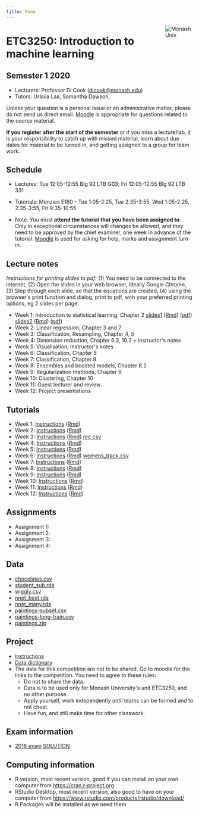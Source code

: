 ```yaml
---
title: Home
---
```


[<img src="img/M.png" style="max-width:15%;min-width:40px;float:right;" alt="Monash Univ" />](https://monash.edu)

# ETC3250: Introduction to machine learning

## Semester 1 2020

- Lecturers: Professor Di Cook (dicook@monash.edu)
- Tutors: Ursula Laa, Samantha Dawson, 

Unless your question is a personal issue or an administrative matter, please do not send us direct email. [Moodle](https://lms.monash.edu/course/view.php?id=49079) is appropriate for questions related to the course material.

**If you register after the start of the semester** or if you miss a lecture/lab, it is your responsibility to catch up with missed material, learn about due dates for material to be turned in, and getting assigned to a group for team work. 

## Schedule

- Lectures: Tue 12:05-12:55 Blg 92 LTB G03; Fri 12:05-12:55 Blg 92 LTB  331

- Tutorials: Menzies E160 - Tue 1:05-2:25, Tue 2:35-3:55, Wed 1:05-2:25, 2:35-3:55, Fri 9:35-10:55
- Note: You must **attend the tutorial that you have been assigned to.** Only in exceptional circumstances will changes be allowed, and they need to be approved by the chief examiner, one week in advance of the tutorial. [Moodle](https://lms.monash.edu/course/view.php?id=49079) is used for asking for help, marks and assignment turn in. 

## Lecture notes

*Instructions for printing slides to pdf:* (1) You need to be connected to the internet, (2) Open the slides in your web browser, ideally Google Chrome, (3) Step through each slide, so that the equations are created, (4) using the browser's print function and dialog, print to pdf, with your preferred printing options, eg 2 slides per page.

- Week 1: Introduction to statistical learning, Chapter 2 [slides1](http://monba.dicook.org/lectures/week1/introduction.html) ([Rmd](http://monba.dicook.org/lectures/week1/introduction.Rmd)) ([pdf](http://monba.dicook.org/lectures/week1/introduction.pdf)) [slides2](http://monba.dicook.org/lectures/week1/statlearn.html) ([Rmd](http://monba.dicook.org/lectures/week1/statlearn.Rmd))
([pdf](http://monba.dicook.org/lectures/week1/statlearn.pdf))
- Week 2: Linear regression, Chapter 3 and 7 
- Week 3: Classification, Resampling, Chapter 4, 5 
- Week 4: Dimension reduction, Chapter 6.3, 10.2 + instructor's notes
- Week 5: Visualisation, Instructor's notes
- Week 6: Classification,  Chapter 8
- Week 7: Classification, Chapter 9
- Week 8: Ensembles and boosted models, Chapter 8.2 
- Week 9: Regularization methods, Chapter 6 
- Week 10: Clustering, Chapter 10
- Week 11: Guest lecturer and review
- Week 12: Project presentations

<!--
https://www.monash.edu/policy-bank/academic/education/learning-and-teaching
-->

## Tutorials

- Week 1: [Instructions](http://monba.dicook.org/labs/lab1.html) ([Rmd](http://monba.dicook.org/labs/lab1.Rmd))
- Week 2: [Instructions](http://monba.dicook.org/labs/lab2.html) ([Rmd](http://monba.dicook.org/labs/lab2.Rmd))
- Week 3: [Instructions](http://monba.dicook.org/labs/lab3.html) ([Rmd](http://monba.dicook.org/labs/lab3.Rmd)) [nrc.csv](http://monba.dicook.org/labs/data/nrc.csv)
- Week 4: [Instructions](http://monba.dicook.org/labs/lab4.html) ([Rmd](http://monba.dicook.org/labs/lab4.Rmd))
- Week 5: [Instructions](http://monba.dicook.org/labs/lab5.html) ([Rmd](http://monba.dicook.org/labs/lab5.Rmd)) 
- Week 6: [Instructions](http://monba.dicook.org/labs/lab6.html) ([Rmd](http://monba.dicook.org/labs/lab6.Rmd)) [womens_track.csv](http://monba.dicook.org/labs/data/womens_track.csv)
- Week 7: [Instructions](http://monba.dicook.org/labs/lab7.html) ([Rmd](http://monba.dicook.org/labs/lab7.Rmd)) 
- Week 8: [Instructions](http://monba.dicook.org/labs/lab8.html) ([Rmd](http://monba.dicook.org/labs/lab8.Rmd)) 
- Week 9: [Instructions](http://monba.dicook.org/labs/lab9.html) ([Rmd](http://monba.dicook.org/labs/lab9.Rmd)) 
- Week 10: [Instructions](http://monba.dicook.org/labs/lab10.html) ([Rmd](http://monba.dicook.org/labs/lab10.Rmd))
- Week 11: [Instructions](http://monba.dicook.org/labs/lab11.html) ([Rmd](http://monba.dicook.org/labs/lab11.Rmd)) 
- Week 12: [Instructions](http://monba.dicook.org/labs/lab12.html) ([Rmd](http://monba.dicook.org/labs/lab12.Rmd)) 


## Assignments

- Assignment 1: 
- Assignment 2:
- Assignment 3:
- Assignment 4:

## Data

- [chocolates.csv](http://monba.dicook.org/data/chocolates.csv)
- [student_sub.rds](http://monba.dicook.org/data/student_sub.rds)
- [wiggly.csv](http://monba.dicook.org/labs/data/wiggly.csv)
- [nnet_best.rda](http://monba.dicook.org/labs/data/nnet_best.rda)
- [nnet_many.rda](http://monba.dicook.org/labs/data/nnet_many.rda)
- [paintings-subset.csv](http://monba.dicook.org/labs/data/paintings-subset.csv)
- [paintings-long-train.csv](http://monba.dicook.org/labs/data/paintings-long-train.csv)
- [paintings.zip](http://monba.dicook.org/labs/data/paintings.zip)

## Project

- [Instructions](project/project.html)
- [Data dictionary](project/data_dictionary.docx)
- The data for this competition are not to be shared. Go to moodle for the links to the competition. You need to agree to these rules:
    - Do not to share the data.
    - Data is to be used only for Monash University's unit ETC3250, and no other purpose.
	- Apply yourself, work independently until teams can be formed and to not cheat.
	- Have fun, and still make time for other classwork.

## Exam information

- [2018 exam](http://monba.dicook.org/exam/practice_exam_2018.pdf) [SOLUTION](http://monba.dicook.org/exam/practice_exam_solution_2018.pdf)


## Computing information

- R version, most recent version, good if you can install on your own computer from https://cran.r-project.org
- RStudio Desktop, most recent version, also good to have on your computer from https://www.rstudio.com/products/rstudio/download/
- R Packages will be installed as we need them
